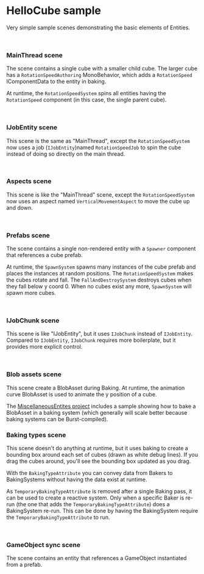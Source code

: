 # HelloCube sample

Very simple sample scenes demonstrating the basic elements of Entities.

<br>

### MainThread scene

The scene contains a single cube with a smaller child cube. The larger cube has a `RotationSpeedAuthoring` MonoBehavior, which adds a `RotationSpeed` IComponentData to the entity in baking.

At runtime, the `RotationSpeedSystem` spins all entities having the `RotationSpeed` component (in this case, the single parent cube).

<br>

### IJobEntity scene

This scene is the same as "MainThread", except the `RotationSpeedSystem` now uses a job (`IJobEntity`)named `RotationSpeedJob` to spin the cube instead of doing so directly on the main thread.

<br>

### Aspects scene

This scene is like the "MainThread" scene, except the `RotationSpeedSystem` now uses an aspect named `VerticalMovementAspect` to move the cube up and down.

<br>

### Prefabs scene

The scene contains a single non-rendered entity with a `Spawner` component that references a cube prefab.

At runtime, the `SpawnSystem` spawns many instances of the cube prefab and places the instances at random positions. The `RotationSpeedSystem` makes the cubes rotate and fall. The `FallAndDestroySystem` destroys cubes when they fall below y coord 0. When no cubes exist any more, `SpawnSystem` will spawn more cubes.

<br>

### IJobChunk scene

This scene is like "IJobEntity", but it uses `IJobChunk` instead of `IJobEntity`. Compared to `IJobEntity`, `IJobChunk` requires more boilerplate, but it provides more explicit control.

<br>

### Blob assets scene

This scene create a BlobAsset during Baking. At runtime, the animation curve BlobAsset is used to animate the y position of a cube.

The [MiscellaneousEntites project](../MiscellaneousEntities/README.md) includes a sample showing how to bake a BlobAsset in a baking system (which generally will scale better because baking systems can be Burst-compiled).

### Baking types scene

This scene doesn't do anything at runtime, but it uses baking to create a bounding box around each set of cubes (drawn as white debug lines). If you drag the cubes around, you'll see the bounding box updated as you drag.

With the `BakingTypeAttribute` you can convey data from Bakers to BakingSystems without having the data exist at runtime.

As `TemporaryBakingTypeAttribute` is removed after a single Baking pass, it can be used to create a reactive system.
Only when a specific Baker is re-run (the one that adds the `TemporaryBakingTypeAttribute`) does a BakingSystem re-run.
This can be done by having the BakingSystem require the `TemporaryBakingTypeAttribute` to run.

<br>

### GameObject sync scene

The scene contains an entity that references a GameObject instantiated from a prefab.

<br>
